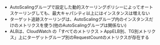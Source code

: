 - AutoScalingグループで設定した動的スケーリングポリシーによってオートスケーリングしても、最大キャパシティ以上にはインスタンスは増えない
- ターゲット追跡スケーリングは、AutoScalingグループ内のインスタンスだけのメトリクスを使う(他のAutoScalingグループは関係ない)
- ALBは、CloudWatch の「すべてのメトリクス > AppELB別、TG別メトリクス」上にターゲットグループ別のRequestCountのメトリクスが存在する
